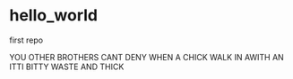 # hello_world
first repo


YOU OTHER BROTHERS CANT DENY WHEN A CHICK WALK IN AWITH AN ITTI BITTY WASTE AND THICK 
